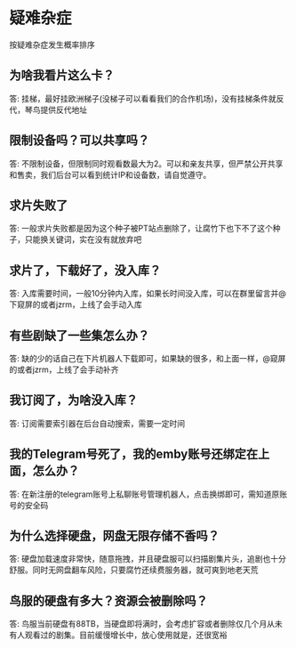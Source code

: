 # 疑难杂症
按疑难杂症发生概率排序
## 为啥我看片这么卡？
答: 挂梯，最好挂欧洲梯子(没梯子可以看看我们的合作机场)，没有挂梯条件就反代，琴鸟提供反代地址  
## 限制设备吗？可以共享吗？
答: 不限制设备，但限制同时观看数最大为2。可以和亲友共享，但严禁公开共享和售卖，我们后台可以看到统计IP和设备数，请自觉遵守。
## 求片失败了
答: 一般求片失败都是因为这个种子被PT站点删除了，让腐竹下也下不了这个种子，只能换关键词，实在没有就放弃吧
## 求片了，下载好了，没入库？
答: 入库需要时间，一般10分钟内入库，如果长时间没入库，可以在群里留言并@下窥屏的或者jzrm，上线了会手动入库
## 有些剧缺了一些集怎么办？
答: 缺的少的话自己在下片机器人下载即可，如果缺的很多，和上面一样，@窥屏的或者jzrm，上线了会手动补齐
## 我订阅了，为啥没入库？
答: 订阅需要索引器在后台自动搜索，需要一定时间
## 我的Telegram号死了，我的emby账号还绑定在上面，怎么办？
答: 在新注册的telegram账号上私聊账号管理机器人，点击换绑即可，需知道原账号的安全码
## 为什么选择硬盘，网盘无限存储不香吗？
答: 硬盘加载速度非常快，随意拖拽，并且硬盘服可以扫描剧集片头，追剧也十分舒服。同时无网盘翻车风险，只要腐竹还续费服务器，就可爽到地老天荒
## 鸟服的硬盘有多大？资源会被删除吗？
答: 鸟服当前硬盘有88TB，当硬盘即将满时，会考虑扩容或者删除仅几个月从未有人观看过的剧集。目前缓慢增长中，放心使用就是，还很宽裕
